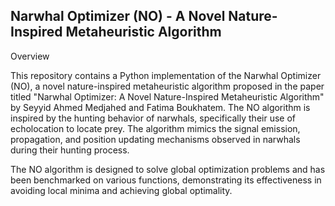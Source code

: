 ## Narwhal Optimizer (NO) - A Novel Nature-Inspired Metaheuristic Algorithm

Overview

This repository contains a Python implementation of the Narwhal Optimizer (NO), a novel nature-inspired metaheuristic algorithm proposed in the paper titled "Narwhal Optimizer: A Novel Nature-Inspired Metaheuristic Algorithm" by Seyyid Ahmed Medjahed and Fatima Boukhatem. The NO algorithm is inspired by the hunting behavior of narwhals, specifically their use of echolocation to locate prey. The algorithm mimics the signal emission, propagation, and position updating mechanisms observed in narwhals during their hunting process.

The NO algorithm is designed to solve global optimization problems and has been benchmarked on various functions, demonstrating its effectiveness in avoiding local minima and achieving global optimality.
